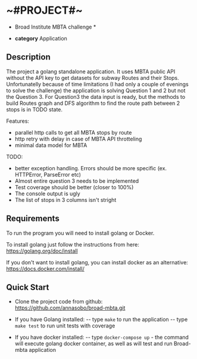 # ~#PROJECT#~

* Broad Institute MBTA challenge *

* **category**    Application

## Description

The project a golang standalone application. It uses MBTA public API without the API key to get datasets for subway Routes and their Stops.
Unfortunatelly because of time limitations (I had only a couple of evenings to solve the challenge) the application is solving Question 1 and 2 but not the Question 3. 
For Question3 the data input is ready, but the methods to build Routes graph and DFS algorithm to find the route path between 2 stops is in TODO state.

Features: 
- parallel http calls to get all MBTA stops by route
- http retry with delay in case of MBTA API throtteling
- minimal data model for MBTA

TODO:
- better exception handling. Errors should be more specific (ex. HTTPError, ParseError etc)
- Almost entire question 3 needs to be implemented 
- Test coverage should be better (closer to 100%)
- The console output is ugly 
- The list of stops in 3 columns isn't stright

## Requirements

To run the program you will need to install golang or Docker.

To install golang just follow the instructions from here: https://golang.org/doc/install

If you don't want to install golang, you can install docker as an alternative: https://docs.docker.com/install/

## Quick Start
- Clone the project code from github: https://github.com/annasobo/broad-mbta.git
- If you have Golang installed:
-- type ```make``` to run the application
-- type ```make test``` to run unit tests with coverage

- If you have docker installed: 
-- type ```docker-compose up``` - the command will execute golang docker container, as well as will test and run Broad-mbta application





